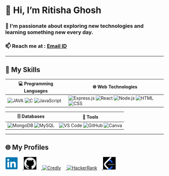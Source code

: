 # 👋 Hi, I’m Ritisha Ghosh  
### 👀 I'm passionate about exploring new technologies and learning something new every day.  
### 📫 Reach me at : [Email ID](mailto:iam.ritisha5@gmail.com)
---  
## 🧠 My Skills 

| 💻 Programming Languages                                  | 🌐 Web Technologies                                            |
|----------------------------------------------------------|----------------------------------------------------------------|
| ![JAVA](https://img.shields.io/badge/Java-007396?style=for-the-badge&logo=java&logoColor=white) ![C](https://img.shields.io/badge/C-00599C?style=for-the-badge&logo=c&logoColor=white) ![JavaScript](https://img.shields.io/badge/JavaScript-F7DF1E?style=for-the-badge&logo=javascript&logoColor=black) | ![Express.js](https://img.shields.io/badge/Express.js-2E8B57?style=for-the-badge&logo=express&logoColor=white) ![React](https://img.shields.io/badge/React-61DAFB?style=for-the-badge&logo=react&logoColor=black) ![Node.js](https://img.shields.io/badge/Node.js-339933?style=for-the-badge&logo=node.js&logoColor=white) ![HTML](https://img.shields.io/badge/HTML-E34F26?style=for-the-badge&logo=html5&logoColor=white) ![CSS](https://img.shields.io/badge/CSS-1572B6?style=for-the-badge&logo=css3&logoColor=white) |

| 🗄️ Databases                                             | 🧰 Tools                                                       |
|----------------------------------------------------------|----------------------------------------------------------------|
| ![MongoDB](https://img.shields.io/badge/MongoDB-47A248?style=for-the-badge&logo=mongodb&logoColor=white) ![MySQL](https://img.shields.io/badge/MySQL-4479A1?style=for-the-badge&logo=mysql&logoColor=white) | ![VS Code](https://img.shields.io/badge/VS_Code-007ACC?style=for-the-badge&logo=visual-studio-code&logoColor=white) ![GitHub](https://img.shields.io/badge/GitHub-181717?style=for-the-badge&logo=github&logoColor=white) ![Canva](https://img.shields.io/badge/Canva-0099A8?style=for-the-badge&logo=canva&logoColor=black) |

---  
## 🌐 My Profiles

<p align="left">
  <a href="https://www.linkedin.com/in/yourusername" target="_blank" rel="noopener noreferrer">
    <img src="https://raw.githubusercontent.com/devicons/devicon/master/icons/linkedin/linkedin-original.svg" alt="LinkedIn" width="40" height="40" style="margin-right: 15px;"/>
  </a>
  <a href="https://github.com/yourusername" target="_blank" rel="noopener noreferrer">
    <img src="https://raw.githubusercontent.com/devicons/devicon/master/icons/github/github-original.svg" alt="GitHub" width="40" height="40" style="margin-right: 15px; filter: invert(1);" />
  </a>
  <a href="https://www.credly.com/users/yourusername" target="_blank" rel="noopener noreferrer">
    <img src="https://images.credly.com/brand-assets/credly-icon.svg" alt="Credly" width="40" height="40" style="margin-right: 15px;"/>
  </a>
  <a href="https://www.hackerrank.com/yourusername" target="_blank" rel="noopener noreferrer">
    <img src="https://raw.githubusercontent.com/devicons/devicon/master/icons/hackerrank/hackerrank-original.svg" alt="HackerRank" width="40" height="40" style="margin-right: 15px;"/>
  </a>
  <a href="https://leetcode.com/yourusername" target="_blank" rel="noopener noreferrer">
    <img src="https://raw.githubusercontent.com/devicons/devicon/master/icons/leetcode/leetcode-original.svg" alt="LeetCode" width="40" height="40" style="margin-right: 15px; filter: invert(1);"/>
  </a>
</p>
